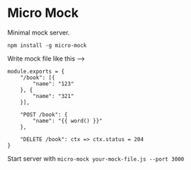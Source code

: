 # Micro Mock
Minimal mock server.

`npm install -g micro-mock`

Write mock file like this -->

```JS
module.exports = {
    "/book": [{
        "name": "123"
    }, {
        "name": "321"
    }],

    "POST /book": {
        "name": "{{ word() }}"
    },
    
    "DELETE /book": ctx => ctx.status = 204
}
```

Start server with `micro-mock your-mock-file.js --port 3000`
